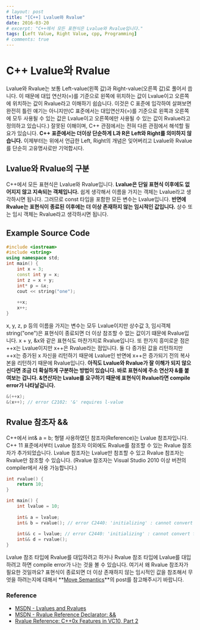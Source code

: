 ```yaml
---
# layout: post
title: "[C++] Lvalue와 Rvalue"
date: 2016-03-20
# excerpt: "C++에서 모든 표현식은 Lvalue와 Rvalue입니다."
tags: [Left Value, Right Value, cpp, Programming]
# comments: true
---
```


# C++ Lvalue와 Rvalue

Lvalue와 Rvalue는 보통 Left-value(왼쪽 값)과 Right-value(오른쪽 값)로 풀어서 씁니다. 이 때문에 대입 연산자(=)를 기준으로 왼쪽에 위치하는 값이 Lvalue이고 오른쪽에 위치하는 값이 Rvalue라고 이해하기 쉽습니다. 이것은 C 표준에 입각하여 살펴보면 완전히 틀린 얘기는 아니지만(C 표준에서는 대입연산자(=)를 기준으로 왼쪽과 오른쪽에 모두 사용될 수 있는 값은 Lvalue이고 오른쪽에만 사용될 수 있는 값이 Rvalue라고 정의하고 있습니다.) 잘못된 이해이며, C++ 관점에서는 전혀 다른 관점에서 해석할 필요가 있습니다. **C++ 표준에서는 더이상 단순하게 L과 R은 Left와 Right를 의미하지 않습니다.** 이제부터는 위에서 언급한 Left, Right의 개념은 잊어버리고 Lvalue와 Rvalue를 단순히 고유명사로만 기억합시다.

## Lvalue와 Rvalue의 구분

C++에서 모든 표현식은 Lvalue와 Rvalue입니다. **Lvalue은 단일 표현식 이후에도 없어지지 않고 지속되는 객체입니다.** 쉽게 생각해서 이름을 가지는 객체는 Lvalue라고 생각하시면 됩니다. 그러므로 const 타입을 포함한 모든 변수는 Lvalue입니다. **반면에 Rvalue는 표현식이 종료된 이후에는 더 이상 존재하지 않는 임시적인 값입니다.** 상수 또는 임시 객체는 Rvalue라고 생각하시면 됩니다.

## Example Source Code

```c++
#include <iostream>
#include <string>
using namespace std;
int main() {
	int x = 3;
	const int y = x;
	int z = x + y;
	int* p = &x;
	cout << string("one");
	
	++x;
	x++;
}
```

x, y, z, p 등의 이름을 가지는 변수는 모두 Lvalue이지만 상수값 3, 임시객체 string("one")은 표현식이 종료되면 더 이상 참조할 수 없는 값이기 떄문에 Rvalue입니다. x + y, &x와 같은 표현식도 마찬가지로 Rvalue입니다. 또 한가지 흥미로운 점은 ++x는 Lvalue이지만 x++은 Rvalue라는 점입니다. 둘 다 증가된 값을 리턴하지만 ++x는 증가된 x 자신을 리턴하기 때문에 Lvalue인 반면에 x++은 증가되기 전의 복사본을 리턴하기 때문에 Rvalue입니다.
**아직도 Lvalue와 Rvalue가 잘 이해가 되지 않으신다면 조금 더 확실하게 구분하는 방법이 있습니다. 바로 표현식에 주소 연산자 &를 붙여보는 겁니다. &연산자는 Lvalue를 요구하기 때문에 표현식이 Rvalue라면 compile error가 나타날겁니다.**

```c++
&(++x);
&(x++); // error C2102: '&' requires l-value
```

## Rvalue 참조자 &&

C++에서 int& a = b; 형탤 사용하였던 참조자(Reference)는 Lvalue 참조자입니다. C++ 11 표준에서부터 Lvalue 참조자 이외에도 Rvalue를 참조할 수 있는 Rvalue 참조자가 추가되었습니다. Lvalue 참조자는 Lvalue만 참조할 수 있고 Rvalue 참조자는 Rvalue만 참조할 수 있습니다.
(Rvalue 참조자는 Visual Studio 2010 이상 버전의 compiler에서 사용 가능합니다.)

```c++
int rvalue() {
	return 10;
}

int main() {
	int lvalue = 10;
	
	int& a = lvalue;
	int& b = rvalue(); // error C2440: 'initializing' : cannot convert from 'int' to 'int &'
	
	int&& c = lvalue; // error C2440: 'initializing' : cannot convert from 'int' to 'int &&'
	int&& d = rvalue();
}
```

Lvalue 참조 타입에 Rvalue를 대입하려고 하거나 Rvalue 참조 타입에 Lvalue를 대입하려고 하면 compile error가 나는 것을 볼 수 있습니다.
여기서 왜 Rvalue 참조자가 필요한 것일까요?
표현식이 종료되면 더 이상 존재하지 않는 임시적인 값을 참조해서 무엇을 하려는지에 대해서 **[Move Semantics](https://kyungryeol1101.github.io/cpp-rvalue-reference/)**의 post를 참고해주시기 바랍니다.

### Reference

- [MSDN - Lvalues and Rvalues](https://msdn.microsoft.com/en-us/library/f90831hc.aspx)
- [MSDN - Rvalue Reference Declarator: &&](https://msdn.microsoft.com/en-us/library/dd293668.aspx)
- [Rvalue Reference: C++0x Features in VC10, Part 2](https://blogs.msdn.microsoft.com/vcblog/2009/02/03/rvalue-references-c0x-features-in-vc10-part-2/)